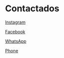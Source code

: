 <!-- subtitle: Contacto -->
# Contactados

[Instagram](https://instagram.com/tcck.uy/)

[Facebook](https://fb.me/tcck.uy)

[WhatsApp](https://wa.me/59892916460)

[Phone](tel:+59892916460)
